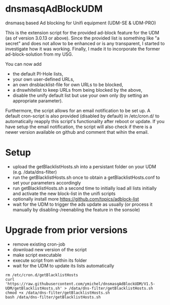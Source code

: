 # dnsmasqAdBlockUDM
dnsmasq based Ad blocking for Unifi equipment (UDM-SE & UDM-PRO)

This is the extension script for the provided ad-block feature for the UDM (as of version 3.0.13 or above).
Since the provided list is something like "a secret" and does not allow to be enhanced or is any transparent, I started to investigate how it was working.
Finally, I made it to incorporate the former ad-block-solution from my USG.

You can now add 
- the default PI-Hole lists, 
- your own user-defined URLs, 
- an own dnsblacklist-file for own URLs to be blocked,
- a dnswhitelist to keep URLs from being blocked by the above,
- disable the unify default list but use your own only (by setting an appropriate parameter).

Furthermore, the script allows for an email notification to be set up.
A default cron-script is also provided (disabled by default) in /etc/cron.d/ to automatically reapply this script's functionality after reboot or update.
If you have setup the email notification, the script will also check if there is a newer version available on github and comment that wihin the email. 

# Setup
- upload the getBlacklistHosts.sh into a persistant folder on your UDM (e.g. /data/dns-filter)
- run the getBlacklistHosts.sh once to obtain a getBlacklistHosts.conf to set your parameters accordingly
- run getBlacklistHosts.sh a second time to initially load all lists initially and activate the new block-list in the unifi scripts
- optionally install more https://github.com/topics/adblock-list
- wait for the UDM to trigger the ads update as usually (or process it manually by disabling-/reenabling the feature in the sonsole)

# Upgrade from prior versions
- remove existing cron-job 
- download new version of the script 
- make script executable 
- execute script from within its folder 
- wait for the UDM to update its lists automatically

```
rm /etc/cron.d/getBlacklistHosts
curl 'https://raw.githubusercontent.com/ymichel/dnsmasqAdBlockUDM/V1.5-UDM/getBlacklistHosts.sh' > /data/dns-filter/getBlacklistHosts.sh
chmod +x /data/dns-filter/getBlacklistHosts.sh
bash /data/dns-filter/getBlacklistHosts.sh
```
